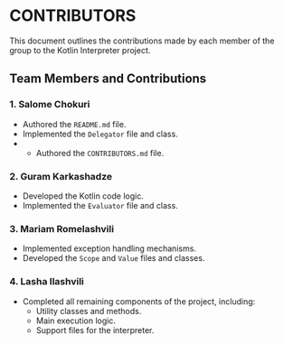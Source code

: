 # CONTRIBUTORS

This document outlines the contributions made by each member of the group to the Kotlin Interpreter project.

## Team Members and Contributions

### 1. Salome Chokuri
- Authored the `README.md` file.
- Implemented the `Delegator` file and class.
- - Authored the `CONTRIBUTORS.md` file.

### 2. Guram Karkashadze
- Developed the Kotlin code logic.
- Implemented the `Evaluator` file and class.

### 3. Mariam Romelashvili
- Implemented exception handling mechanisms.
- Developed the `Scope` and `Value` files and classes.


### 4. Lasha Ilashvili
- Completed all remaining components of the project, including:
  - Utility classes and methods.
  - Main execution logic.
  - Support files for the interpreter.
 